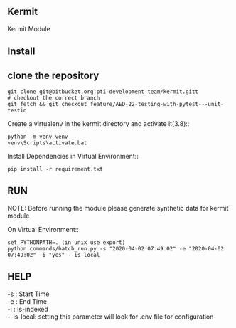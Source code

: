 Kermit
-------

Kermit Module 

Install
-------
## clone the repository
    git clone git@bitbucket.org:pti-development-team/kermit.gitt
    # checkout the correct branch
    git fetch && git checkout feature/AED-22-testing-with-pytest---unit-testin
    
Create a virtualenv in the kermit directory and activate it(3.8)::

    python -m venv venv
    venv\Scripts\activate.bat
    
Install Dependencies in Virtual Environment::

    pip install -r requirement.txt
    
 RUN
 ---
 
 NOTE: Before running the module please generate synthetic data for kermit module 
 
 On Virtual Environment::
    
    set PYTHONPATH=. (in unix use export)
    python commands/batch_run.py -s "2020-04-02 07:49:02" -e "2020-04-02 07:49:02" -i "yes" --is-local
    
HELP
----
-s : Start Time\
-e : End Time\
-i : Is-indexed\
--is-local: setting this parameter will look for .env file for configuration
